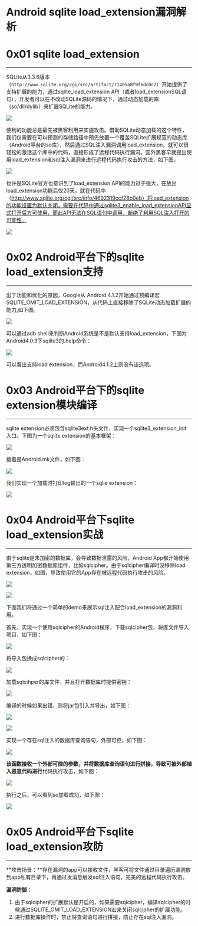 # Android sqlite load_extension漏洞解析

0x01 sqlite load_extension
==========================

* * *

SQLite从3.3.6版本（`http://www.sqlite.org/cgi/src/artifact/71405a8f9fedc0c2`）开始提供了支持扩展的能力，通过sqlite_load_extension API（或者load_extensionSQL语句），开发者可以在不改动SQLite源码的情况下，通过动态加载的库（so/dll/dylib）来扩展SQLite的能力。

![](http://drops.javaweb.org/uploads/images/264e54a6cc87da7aa4a668439887c6aceda07638.jpg)

便利的功能总是最先被黑客利用来实施攻击。借助SQLite动态加载的这个特性，我们仅需要在可以预测的存储路径中预先放置一个覆盖SQLite扩展规范的动态库（Android平台的so库），然后通过SQL注入漏洞调用load_extension，就可以很轻松的激活这个库中的代码，直接形成了远程代码执行漏洞。国外黑客早就提出使用load_extension和sql注入漏洞来进行远程代码执行攻击的方法，如下图。

![](http://drops.javaweb.org/uploads/images/74f7cacb50e1afa3746e9c313e4b860dd4357bf2.jpg)

也许是SQLite官方也意识到了load_extension API的能力过于强大，在放出load_extension功能后仅20天，就在代码中（http://www.sqlite.org/cgi/src/info/4692319ccf28b0eb）将load_extension的功能设置为默认关闭，需要在代码中通过sqlite3_enable_load_extensionAPI显式打开后方可使用，而此API无法在SQL语句中调用，断绝了利用SQL注入打开的可能性。

![](http://drops.javaweb.org/uploads/images/0f3445f823c7c3910be50ff33509d1f6d3095be3.jpg)

0x02 Android平台下的sqlite load_extension支持
=======================================

* * *

出于功能和优化的原因，Google从 Android 4.1.2开始通过预编译宏SQLITE_OMIT_LOAD_EXTENSION，从代码上直接移除了SQLite动态加载扩展的能力,如下图。

![](http://drops.javaweb.org/uploads/images/7c6f69e0251cd3da7a08c7c78ed853230e309d88.jpg)

可以通过adb shell来判断Android系统是不是默认支持load_extension，下图为Android4.0.3下sqlite3的.help命令：

![](http://drops.javaweb.org/uploads/images/ab8674b1d96886a34bb4f826427a39de5c078023.jpg)

可以看出支持load extension，而Android4.1.2上则没有该选项。

0x03 Android平台下的sqlite extension模块编译
====================================

* * *

sqlite extension必须包含sqlite3ext.h头文件，实现一个sqlite3_extension_init 入口。下图为一个sqlite extension的基本框架：

![](http://drops.javaweb.org/uploads/images/e26f524bd9b8a02b4c7bcab3bbe65424a91e78cb.jpg)

接着是Android.mk文件，如下图：

![](http://drops.javaweb.org/uploads/images/a0f011c4715feb5114ac5fd5a0fbaea2b8bafb9d.jpg)

我们实现一个加载时打印log输出的一个sqlie extension：

![](http://drops.javaweb.org/uploads/images/72a89233a972aac8eb7f6c5f2513698f2e6772fc.jpg)

0x04 Android平台下sqlite load_extension实战
======================================

* * *

由于sqlite是未加密的数据库，会导致数据泄露的风险，Android App都开始使用第三方透明加密数据库组件，比如sqlcipher。由于sqlcipher编译时没移除load extension，如图，导致使用它的App存在被远程代码执行攻击的风险。

![](http://drops.javaweb.org/uploads/images/4a8c19487c70e00229f61ec28caa950ec76733ab.jpg)

![](http://drops.javaweb.org/uploads/images/2dd78348c3958488601de03119ac3b6c3165d2ba.jpg)

下面我们将通过一个简单的demo来展示sql注入配合load_extension的漏洞利用。

首先，实现一个使用sqlcipher的Android程序，下载sqlcipher包，将库文件导入项目，如下图：

![](http://drops.javaweb.org/uploads/images/6b462b789d80512a39561d7b2845dcd504bd5c26.jpg)

将导入包换成sqlcipher的：

![](http://drops.javaweb.org/uploads/images/ed88667bfcee7f503e4ffb444e5777077d1bcd9e.jpg)

加载sqlcihper的库文件，并且打开数据库时提供密钥：

![](http://drops.javaweb.org/uploads/images/1eaa06344fec3af00dc53eeb77169470ec7e00de.jpg)

编译的时候如果出错，则将jar包引入并导出，如下图：

![](http://drops.javaweb.org/uploads/images/7479840801e969b29ba1b7e7fbdb6928671d8483.jpg)

![](http://drops.javaweb.org/uploads/images/f0cd8ae02dba27d7a2ae15744885dc92e2b78ddd.jpg)

实现一个存在sql注入的数据库查询语句，外部可控，如下图：

![](http://drops.javaweb.org/uploads/images/d3e6669f57af27ea2cc8757a3fe913ef68f1812d.jpg)

**该函数接收一个外部可控的参数，并将数据库查询语句进行拼接，导致可被外部植入恶意代码进行**代码执行攻击，如下图：

![](http://drops.javaweb.org/uploads/images/5d4c77e5d20247ee7bf9d781feb7cff2499515f4.jpg)

执行之后，可以看到so加载成功，如下图：

![](http://drops.javaweb.org/uploads/images/dcb847079765bbff41f4e7247f1a25339c3cb3c0.jpg)

0x05 Android平台下sqlite load_extension攻防
======================================

* * *

**攻击场景：**存在漏洞的app可以接收文件，黑客可将文件通过目录遍历漏洞放到app私有目录下，再通过发消息触发sql注入语句，完美的远程代码执行攻击。

**漏洞防御：**

1.  由于sqlcipher的扩展默认是开启的，如果需要sqlcipher，编译sqlcipher的时候通过SQLITE_OMIT_LOAD_EXTENSION宏来关闭sqlcipher的扩展功能。
2.  进行数据库操作时，禁止将查询语句进行拼接，防止存在sql注入漏洞。